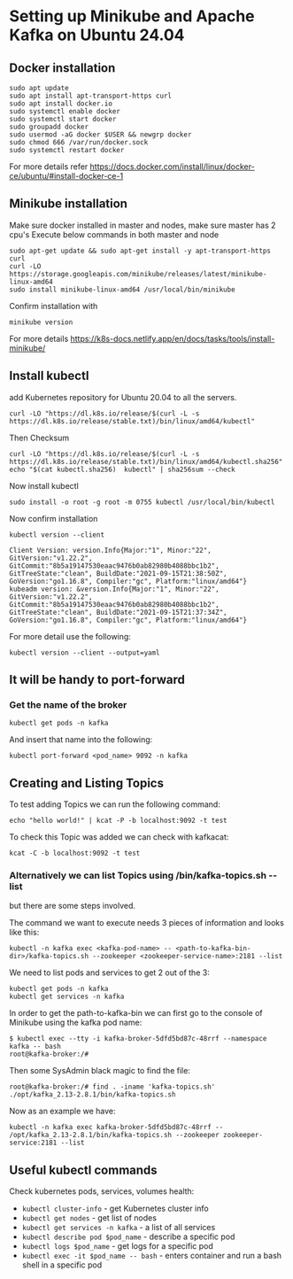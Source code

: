  # Setting up Minikube and Apache Kafka on Ubuntu 24.04
   
 ## Docker installation
```
sudo apt update
sudo apt install apt-transport-https curl
sudo apt install docker.io
sudo systemctl enable docker
sudo systemctl start docker
sudo groupadd docker
sudo usermod -aG docker $USER && newgrp docker
sudo chmod 666 /var/run/docker.sock
sudo systemctl restart docker
```
For more details refer  https://docs.docker.com/install/linux/docker-ce/ubuntu/#install-docker-ce-1 

## Minikube installation

Make sure docker installed in master and nodes, make sure master has 2 cpu's 
Execute below commands in both master and node
```
sudo apt-get update && sudo apt-get install -y apt-transport-https curl
curl -LO https://storage.googleapis.com/minikube/releases/latest/minikube-linux-amd64
sudo install minikube-linux-amd64 /usr/local/bin/minikube
 ```
Confirm installation with
```
minikube version
```
For more details https://k8s-docs.netlify.app/en/docs/tasks/tools/install-minikube/

## Install kubectl

add Kubernetes repository for Ubuntu 20.04 to all the servers.
```
curl -LO "https://dl.k8s.io/release/$(curl -L -s https://dl.k8s.io/release/stable.txt)/bin/linux/amd64/kubectl"
```
Then Checksum
```
curl -LO "https://dl.k8s.io/release/$(curl -L -s https://dl.k8s.io/release/stable.txt)/bin/linux/amd64/kubectl.sha256"
echo "$(cat kubectl.sha256)  kubectl" | sha256sum --check
```
Now install kubectl
```
sudo install -o root -g root -m 0755 kubectl /usr/local/bin/kubectl
```
Now confirm installation
```
kubectl version --client
```
```
Client Version: version.Info{Major:"1", Minor:"22", GitVersion:"v1.22.2", GitCommit:"8b5a19147530eaac9476b0ab82980b4088bbc1b2", GitTreeState:"clean", BuildDate:"2021-09-15T21:38:50Z", GoVersion:"go1.16.8", Compiler:"gc", Platform:"linux/amd64"}
kubeadm version: &version.Info{Major:"1", Minor:"22", GitVersion:"v1.22.2", GitCommit:"8b5a19147530eaac9476b0ab82980b4088bbc1b2", GitTreeState:"clean", BuildDate:"2021-09-15T21:37:34Z", GoVersion:"go1.16.8", Compiler:"gc", Platform:"linux/amd64"}
```
For more detail use the following:
```
kubectl version --client --output=yaml
```
## It will be handy to port-forward
### Get the name of the broker
```
kubectl get pods -n kafka
```
And insert that name into the following:
```
kubectl port-forward <pod_name> 9092 -n kafka
```
## Creating and Listing Topics

To test adding Topics we can run the following command:
```
echo "hello world!" | kcat -P -b localhost:9092 -t test
```
To check this Topic was added we can check with kafkacat:
```
kcat -C -b localhost:9092 -t test
```
### Alternatively we can list Topics using /bin/kafka-topics.sh --list
but there are some steps involved.

The command we want to execute needs 3 pieces of information and looks like this:
```
kubectl -n kafka exec <kafka-pod-name> -- <path-to-kafka-bin-dir>/kafka-topics.sh --zookeeper <zookeeper-service-name>:2181 --list
```
We need to list pods and services to get 2 out of the 3:
```
kubectl get pods -n kafka
kubectl get services -n kafka
```
In order to get the path-to-kafka-bin we can first go to the console of Minikube using the kafka pod name:
```
$ kubectl exec --tty -i kafka-broker-5dfd5bd87c-48rrf --namespace kafka -- bash
root@kafka-broker:/#
```
Then some SysAdmin black magic to find the file:
```
root@kafka-broker:/# find . -iname 'kafka-topics.sh'
./opt/kafka_2.13-2.8.1/bin/kafka-topics.sh
```
Now as an example we have:
```
kubectl -n kafka exec kafka-broker-5dfd5bd87c-48rrf -- /opt/kafka_2.13-2.8.1/bin/kafka-topics.sh --zookeeper zookeeper-service:2181 --list
```

## Useful kubectl commands

Check kubernetes pods, services, volumes health:

 - `kubectl cluster-info` - get Kubernetes cluster info
 - `kubectl get nodes` - get list of nodes
 - `kubectl get services -n kafka` - a list of all services
 - `kubectl describe pod $pod_name` - describe a specific pod
 - `kubectl logs $pod_name` - get logs for a specific pod
 - `kubectl exec -it $pod_name -- bash` - enters container and run a bash shell in a specific pod
